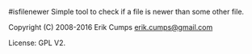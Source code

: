 #isfilenewer
Simple tool to check if a file is newer than some other file.

Copyright (C) 2008-2016 Erik Cumps <erik.cumps@gmail.com>

License: GPL V2.
